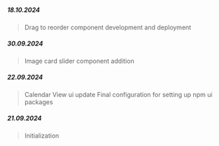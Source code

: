 ##### 18.10.2024

> Drag to reorder component development and deployment

##### 30.09.2024

> Image card slider component addition

##### 22.09.2024

> Calendar View ui update
> Final configuration for setting up npm ui packages

##### 21.09.2024

> Initialization
